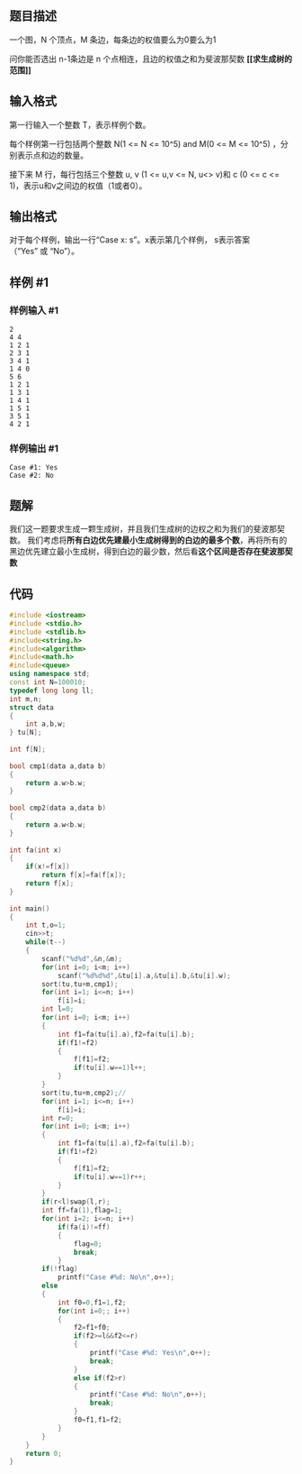  ## 题目描述
一个图，N 个顶点，M 条边，每条边的权值要么为0要么为1

问你能否选出 n-1条边是 n 个点相连，且边的权值之和为斐波那契数 **[[求生成树的范围]]**

## 输入格式

第一行输入一个整数 T，表示样例个数。

每个样例第一行包括两个整数 N(1 <= N <= 10^5) and M(0 <= M <= 10^5) ，分别表示点和边的数量。

接下来 M 行，每行包括三个整数 u, v (1 <= u,v <= N, u<> v)和 c (0 <= c <= 1)，表示u和v之间边的权值（1或者0）。

## 输出格式

对于每个样例，输出一行“Case x: s”。x表示第几个样例， s表示答案（“Yes” 或 “No”）。

## 样例 #1

### 样例输入 #1

```
2
4 4
1 2 1
2 3 1
3 4 1
1 4 0
5 6
1 2 1
1 3 1
1 4 1
1 5 1
3 5 1
4 2 1
```

### 样例输出 #1

```
Case #1: Yes
Case #2: No
```

## 题解
我们这一题要求生成一颗生成树，并且我们生成树的边权之和为我们的斐波那契数。
我们考虑将**所有白边优先建最小生成树得到的白边的最多个数**，再将所有的黑边优先建立最小生成树，得到白边的最少数，然后看**这个区间是否存在斐波那契数**

## 代码
```cpp
#include <iostream>
#include <stdio.h>
#include <stdlib.h>
#include<string.h>
#include<algorithm>
#include<math.h>
#include<queue>
using namespace std;
const int N=100010;
typedef long long ll;
int m,n;
struct data
{
    int a,b,w;
} tu[N];
 
int f[N];
 
bool cmp1(data a,data b)
{
    return a.w>b.w;
}
 
bool cmp2(data a,data b)
{
    return a.w<b.w;
}
 
int fa(int x)
{
    if(x!=f[x])
        return f[x]=fa(f[x]);
    return f[x];
}
 
int main()
{
    int t,o=1;
    cin>>t;
    while(t--)
    {
        scanf("%d%d",&n,&m);
        for(int i=0; i<m; i++)
            scanf("%d%d%d",&tu[i].a,&tu[i].b,&tu[i].w);
        sort(tu,tu+m,cmp1);
        for(int i=1; i<=n; i++)
            f[i]=i;
        int l=0;
        for(int i=0; i<m; i++)
        {
            int f1=fa(tu[i].a),f2=fa(tu[i].b);
            if(f1!=f2)
            {
                f[f1]=f2;
                if(tu[i].w==1)l++;
            }
        }
        sort(tu,tu+m,cmp2);//
        for(int i=1; i<=n; i++)
            f[i]=i;
        int r=0;
        for(int i=0; i<m; i++)
        {
            int f1=fa(tu[i].a),f2=fa(tu[i].b);
            if(f1!=f2)
            {
                f[f1]=f2;
                if(tu[i].w==1)r++;
            }
        }
        if(r<l)swap(l,r);
        int ff=fa(1),flag=1;
        for(int i=2; i<=n; i++)
            if(fa(i)!=ff)
            {
                flag=0;
                break;
            }
        if(!flag)
            printf("Case #%d: No\n",o++);
        else
        {
            int f0=0,f1=1,f2;
            for(int i=0;; i++)
            {
                f2=f1+f0;
                if(f2>=l&&f2<=r)
                {
                    printf("Case #%d: Yes\n",o++);
                    break;
                }
                else if(f2>r)
                {
                    printf("Case #%d: No\n",o++);
                    break;
                }
                f0=f1,f1=f2;
            }
        }
    }
    return 0;
}
```